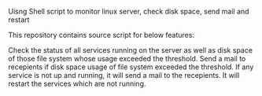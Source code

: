 Uisng Shell script to monitor linux server, check disk space, send mail and restart 


This repository contains source script for below features:

Check the status of all services running on the server as well as disk space of those file system whose usage exceeded the threshold.
Send a mail to recepients if disk space usage of file system exceeded the threshold.
If any service is not up and running, it will send a mail to the recepients.
It will restart the services which are not running.
